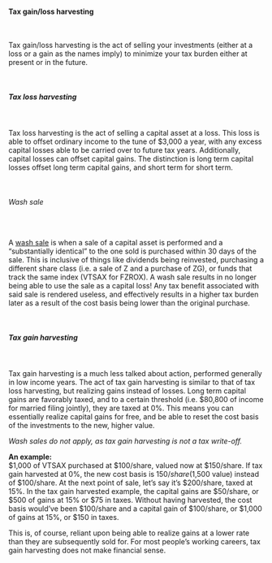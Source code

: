 #### Tax gain/loss harvesting

&nbsp;  

Tax gain/loss harvesting is the act of selling your investments (either at a loss or a gain as the names imply) to minimize your tax burden either at present or in the future.

&nbsp;  

##### Tax loss harvesting

&nbsp;  

Tax loss harvesting is the act of selling a capital asset at a loss. This loss is able to offset ordinary income to the tune of $3,000 a year, with any excess capital losses able to be carried over to future tax years. Additionally, capital losses can offset capital gains. The distinction is long term capital losses offset long term capital gains, and short term for short term.


&nbsp;  

###### Wash sale

&nbsp;  

A [wash sale](https://www.irs.gov/publications/p550) is when a sale of a capital asset is performed and a “substantially identical” to the one sold is purchased within 30 days of the sale. This is inclusive of things like dividends being reinvested, purchasing a different share class (i.e. a sale of Z and a purchase of ZG), or funds that track the same index (VTSAX for FZROX). A wash sale results in no longer being able to use the sale as a capital loss! Any tax benefit associated with said sale is rendered useless, and effectively results in a higher tax burden later as a result of the cost basis being lower than the original purchase.

&nbsp;  

##### Tax gain harvesting

&nbsp;  

Tax gain harvesting is a much less talked about action, performed generally in low income years. The act of tax gain harvesting is similar to that of tax loss harvesting, but realizing gains instead of losses. Long term capital gains are favorably taxed, and to a certain threshold (i.e. $80,800 of income for married filing jointly), they are taxed at 0%. This means you can essentially realize capital gains for free, and be able to reset the cost basis of the investments to the new, higher value.  

_Wash sales do not apply, as tax gain harvesting is not a tax write-off._

**An example:**  
$1,000 of VTSAX purchased at $100/share, valued now at $150/share. If tax gain harvested at 0%, the new cost basis is $150/share ($1,500 value) instead of $100/share. At the next point of sale, let’s say it’s $200/share, taxed at 15%. In the tax gain harvested example, the capital gains are $50/share, or $500 of gains at 15% or $75 in taxes. Without having harvested, the cost basis would’ve been $100/share and a capital gain of $100/share, or $1,000 of gains at 15%, or $150 in taxes.
	
This is, of course, reliant upon being able to realize gains at a lower rate than they are subsequently sold for. For most people’s working careers, tax gain harvesting does not make financial sense.
